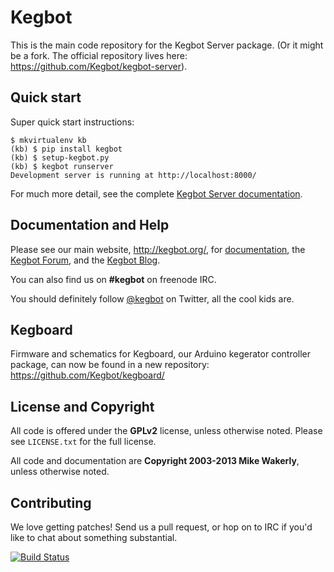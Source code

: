 # Kegbot

This is the main code repository for the Kegbot Server package.
(Or it might be a fork.  The official repository lives here:
https://github.com/Kegbot/kegbot-server).

## Quick start

Super quick start instructions:

```
$ mkvirtualenv kb
(kb) $ pip install kegbot
(kb) $ setup-kegbot.py
(kb) $ kegbot runserver
Development server is running at http://localhost:8000/
```

For much more detail, see the complete [Kegbot Server documentation](http://kegbot.org/docs/server/).

## Documentation and Help

Please see our main website, http://kegbot.org/, for
[documentation](http://kegbot.org/docs), the
[Kegbot Forum](http://kegbot.org/kegbb/), and the
[Kegbot Blog](http://kegbot.org/blog/).

You can also find us on **#kegbot** on freenode IRC.

You should definitely follow [@kegbot](http://twitter.com/kegbot) on
Twitter, all the cool kids are.


## Kegboard

Firmware and schematics for Kegboard, our Arduino kegerator controller package,
can now be found in a new repository: https://github.com/Kegbot/kegboard/


## License and Copyright

All code is offered under the **GPLv2** license, unless otherwise noted.
Please see ``LICENSE.txt`` for the full license.

All code and documentation are **Copyright 2003-2013 Mike Wakerly**,
unless otherwise noted.


## Contributing

We love getting patches! Send us a pull request, or hop on to IRC if
you'd like to chat about something substantial.

[![Build Status](https://travis-ci.org/Kegbot/kegbot.png?branch=master)](https://travis-ci.org/Kegbot/kegbot)


